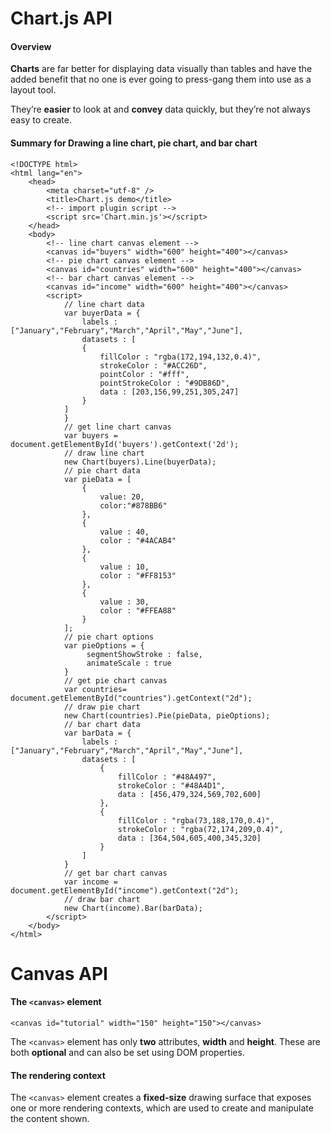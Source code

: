# Chart.js API

#### Overview

**Charts** are far better for displaying data visually than tables and have the added benefit that no one is ever going to press-gang them into use as a layout tool.

They’re **easier** to look at and **convey** data quickly, but they’re not always easy to create.


#### Summary for Drawing a line chart, pie chart, and bar chart

```
<!DOCTYPE html>
<html lang="en">
    <head>
        <meta charset="utf-8" />
        <title>Chart.js demo</title>
        <!-- import plugin script -->
        <script src='Chart.min.js'></script>
    </head>
    <body>
        <!-- line chart canvas element -->
        <canvas id="buyers" width="600" height="400"></canvas>
        <!-- pie chart canvas element -->
        <canvas id="countries" width="600" height="400"></canvas>
        <!-- bar chart canvas element -->
        <canvas id="income" width="600" height="400"></canvas>
        <script>
            // line chart data
            var buyerData = {
                labels : ["January","February","March","April","May","June"],
                datasets : [
                {
                    fillColor : "rgba(172,194,132,0.4)",
                    strokeColor : "#ACC26D",
                    pointColor : "#fff",
                    pointStrokeColor : "#9DB86D",
                    data : [203,156,99,251,305,247]
                }
            ]
            }
            // get line chart canvas
            var buyers = document.getElementById('buyers').getContext('2d');
            // draw line chart
            new Chart(buyers).Line(buyerData);
            // pie chart data
            var pieData = [
                {
                    value: 20,
                    color:"#878BB6"
                },
                {
                    value : 40,
                    color : "#4ACAB4"
                },
                {
                    value : 10,
                    color : "#FF8153"
                },
                {
                    value : 30,
                    color : "#FFEA88"
                }
            ];
            // pie chart options
            var pieOptions = {
                 segmentShowStroke : false,
                 animateScale : true
            }
            // get pie chart canvas
            var countries= document.getElementById("countries").getContext("2d");
            // draw pie chart
            new Chart(countries).Pie(pieData, pieOptions);
            // bar chart data
            var barData = {
                labels : ["January","February","March","April","May","June"],
                datasets : [
                    {
                        fillColor : "#48A497",
                        strokeColor : "#48A4D1",
                        data : [456,479,324,569,702,600]
                    },
                    {
                        fillColor : "rgba(73,188,170,0.4)",
                        strokeColor : "rgba(72,174,209,0.4)",
                        data : [364,504,605,400,345,320]
                    }
                ]
            }
            // get bar chart canvas
            var income = document.getElementById("income").getContext("2d");
            // draw bar chart
            new Chart(income).Bar(barData);
        </script>
    </body>
</html>

```

# Canvas API

#### The `<canvas>` element

```
<canvas id="tutorial" width="150" height="150"></canvas>

```

The `<canvas>` element has only **two** attributes, **width** and **height**. These are both **optional** and can also be set using DOM properties.


#### The rendering context

The `<canvas>` element creates a **fixed-size** drawing surface that exposes one or more rendering contexts, which are used to create and manipulate the content shown.






